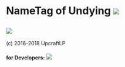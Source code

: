 # NameTag of Undying [![](http://cf.way2muchnoise.eu/full_254354_downloads.svg)](https://minecraft.curseforge.com/projects/tag-of-undying)

[![](http://cf.way2muchnoise.eu/versions/Available%20for%20MC_254354_all.svg)](https://minecraft.curseforge.com/projects/tag-of-undying/files)
---
(c) 2016-2018 UpcraftLP

#### for Developers: [![](https://jitpack.io/v/UpcraftLP/Undying-Tag.svg)](https://jitpack.io/#UpcraftLP/Undying-Tag)
